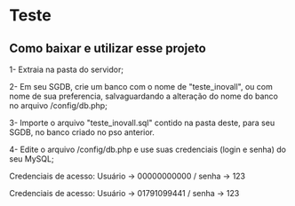 # Teste

## Como baixar e utilizar esse projeto
<p>1- Extraia na pasta do servidor;</p>
<p>2- Em seu SGDB, crie um banco com o nome de "teste_inovall", ou com nome de sua preferencia, salvaguardando a alteração do nome do banco no arquivo /config/db.php;</p>
<p>3- Importe o arquivo "teste_inovall.sql" contido na pasta deste, para seu SGDB, no banco criado no pso anterior.</p>
<p>4- Edite o arquivo /config/db.php e use suas credenciais (login e senha) do seu MySQL;</p>
<p>  Credenciais de acesso: Usuário -> 00000000000 / senha -> 123</p>
<p>  Credenciais de acesso: Usuário -> 01791099441 / senha -> 123</p>
